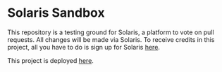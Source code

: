 # Solaris Sandbox

This repository is a testing ground for Solaris, a platform to vote on pull requests. All changes will be made via Solaris. To receive credits in this project, all you have to do is sign up for Solaris [here](https://seashell-app-fs86p.ondigitalocean.app/).

This project is deployed [here](https://cloud.digitalocean.com/apps/22e965a3-b587-4abf-9f97-bdd1b9ed46b4/overview?i=900979](https://octopus-app-44hfo.ondigitalocean.app/)https://octopus-app-44hfo.ondigitalocean.app/).
